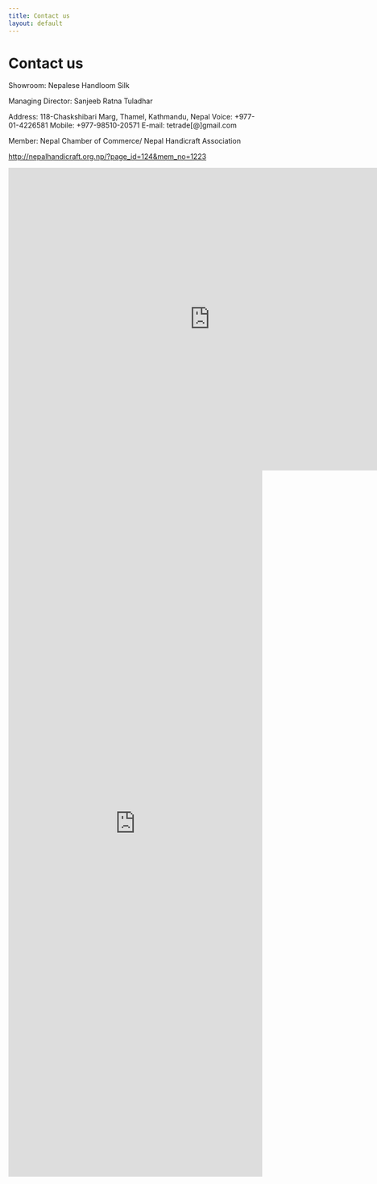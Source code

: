 ```yaml
---
title: Contact us
layout: default
---
```


<div class="heading-block">
    <h1><span>Contact</span> us</h1>
    <span></span>
</div>

Showroom: Nepalese Handloom Silk

Managing Director: Sanjeeb Ratna Tuladhar

Address: 
118-Chaskshibari Marg, Thamel, 
Kathmandu, Nepal 
Voice:  +977-01-4226581 
Mobile: +977-98510-20571 
E-mail: tetrade[@]gmail.com

Member: Nepal Chamber of Commerce/ Nepal Handicraft Association

http://nepalhandicraft.org.np/?page_id=124&mem_no=1223

<iframe src="https://www.google.com/maps/embed?pb=!1m18!1m12!1m3!1d635.2758889771907!2d85.30985391227941!3d27.712955313516293!2m3!1f0!2f0!3f0!3m2!1i1024!2i768!4f13.1!3m3!1m2!1s0x0%3A0xb0e180b2c68621a4!2sNepalese+Handloom+Silk!5e0!3m2!1sen!2sus!4v1526184922395" width="800" height="600" frameborder="0" style="border:0" allowfullscreen></iframe>

<iframe src="https://docs.google.com/forms/d/e/1FAIpQLSfDJcS_-5sI--0p4Fq4-aWLNgwz2mfhqKylImLEMSnRBVResQ/viewform?embedded=true" width="100%" height="1400px" frameborder="0" marginheight="0" marginwidth="0">Loading...</iframe>





